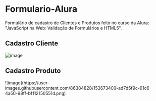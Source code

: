 # Formulario-Alura

<p>Formulário de cadastro de Clientes e Produtos feito no curso da Alura: "JavaScript na Web: Validação de Formulários e HTML5". </p>

<h2> Cadastro Cliente </h2>

![image](https://user-images.githubusercontent.com/86384828/153673355-7a8480db-c7ae-4816-a979-409c049ecce5.png)


<h2> Cadastro Produto </h2>  
![image](https://user-images.githubusercontent.com/86384828/153673400-ad7d5f9c-61c6-4a50-98ff-bf112150551d.png)
